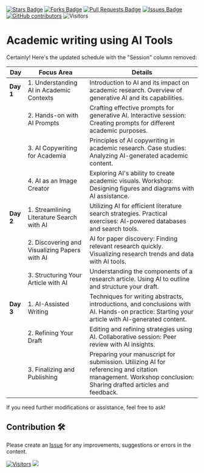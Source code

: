 <a href="https://github.com/drshahizan/Generative-AI-Playground/stargazers"><img src="https://img.shields.io/github/stars/drshahizan/Generative-AI-Playground" alt="Stars Badge"/></a>
<a href="https://github.com/drshahizan/Generative-AI-Playground/network/members"><img src="https://img.shields.io/github/forks/drshahizan/Generative-AI-Playground" alt="Forks Badge"/></a>
<a href="https://github.com/drshahizan/Generative-AI-Playground/pulls"><img src="https://img.shields.io/github/issues-pr/drshahizan/Generative-AI-Playground" alt="Pull Requests Badge"/></a>
<a href="https://github.com/drshahizan/Generative-AI-Playground"><img src="https://img.shields.io/github/issues/drshahizan/Generative-AI-Playground" alt="Issues Badge"/></a>
<a href="https://github.com/drshahizan/Generative-AI-Playground/graphs/contributors"><img alt="GitHub contributors" src="https://img.shields.io/github/contributors/drshahizan/Generative-AI-Playground?color=2b9348"></a>
![Visitors](https://api.visitorbadge.io/api/visitors?path=https%3A%2F%2Fgithub.com%2Fdrshahizan%2Generative-AI-Playground&labelColor=%23d9e3f0&countColor=%23697689&style=flat)

# Academic writing using AI Tools

Certainly! Here's the updated schedule with the "Session" column removed:

| Day | Focus Area | Details |
| --- | ---------- | ------- |
| **Day 1** | 1. Understanding AI in Academic Contexts | Introduction to AI and its impact on academic research. Overview of generative AI and its capabilities. |
|  | 2. Hands-on with AI Prompts | Crafting effective prompts for generative AI. Interactive session: Creating prompts for different academic purposes. |
|  | 3. AI Copywriting for Academia | Principles of AI copywriting in academic research. Case studies: Analyzing AI-generated academic content. |
|  | 4. AI as an Image Creator | Exploring AI's ability to create academic visuals. Workshop: Designing figures and diagrams with AI assistance. |
| **Day 2** | 1. Streamlining Literature Search with AI | Utilizing AI for efficient literature search strategies. Practical exercises: AI-powered databases and search tools. |
|  | 2. Discovering and Visualizing Papers with AI | AI for paper discovery: Finding relevant research quickly. Visualizing research trends and data with AI tools. |
|  | 3. Structuring Your Article with AI | Understanding the components of a research article. Using AI to outline and structure your draft. |
| **Day 3** | 1. AI-Assisted Writing | Techniques for writing abstracts, introductions, and conclusions with AI. Hands-on practice: Starting your article with AI-generated content. |
|  | 2. Refining Your Draft | Editing and refining strategies using AI. Collaborative session: Peer review with AI insights. |
|  | 3. Finalizing and Publishing | Preparing your manuscript for submission. Utilizing AI for referencing and citation management. Workshop conclusion: Sharing drafted articles and feedback. |

If you need further modifications or assistance, feel free to ask!
## Contribution 🛠️
Please create an [Issue](https://github.com/drshahizan/Generative-AI-Playground/issues) for any improvements, suggestions or errors in the content.

[![Visitors](https://api.visitorbadge.io/api/visitors?path=https%3A%2F%2Fgithub.com%2Fdrshahizan&labelColor=%23697689&countColor=%23555555&style=plastic)](https://visitorbadge.io/status?path=https%3A%2F%2Fgithub.com%2Fdrshahizan)
![](https://hit.yhype.me/github/profile?user_id=81284918)


